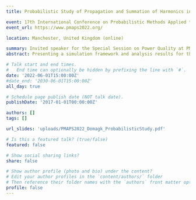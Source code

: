 ```yaml
---
title: Probabilistic Study of Propagation and Summation of Harmonics in Transmission Systems

event: 17th International Conference on Probabilistic Methods Applied to Power Systems (PMAPS)
event_url: https://www.pmaps2022.org/

location: Manchester, United Kingdom (online)

summary: Invited speaker for the Special Session on Power Quality at PMAPS
abstract: Presenting a simulation framework and analysis results for the propagation of harmonics within transmissions systems of (extra) high voltage levels.

# Talk start and end times.
#   End time can optionally be hidden by prefixing the line with `#`.
date: '2022-06-01T15:00:00Z'
#date_end: '2030-06-01T15:00:00Z'
all_day: true

# Schedule page publish date (NOT talk date).
publishDate: '2017-01-01T00:00:00Z'

authors: []
tags: []

url_slides: 'uploads/PMAPS2022_Domagk_ProbabilisticStudy.pdf'

# Is this a featured talk? (true/false)
featured: false

# Show social sharing links?
share: false

# Show author profile (photo and bio) under the content?
# Edit your author profiles in the `content/authors/` folder
# Then reference their folder names with the `authors` front matter option above
profile: false
---
```

